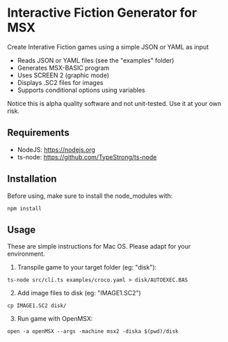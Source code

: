 # Interactive Fiction Generator for MSX

Create Interative Fiction games using a simple JSON or YAML as input

* Reads JSON or YAML files (see the "examples" folder)
* Generates MSX-BASIC program
* Uses SCREEN 2 (graphic mode)
* Displays .SC2 files for images
* Supports conditional options using variables

Notice this is alpha quality software and not unit-tested.
Use it at your own risk.

## Requirements

* NodeJS: https://nodejs.org
* ts-node: https://github.com/TypeStrong/ts-node

## Installation

Before using, make sure to install the node_modules with:
```
npm install
```

## Usage

These are simple instructions for Mac OS. Please adapt for your environment.

1. Transpile game to your target folder (eg: "disk"):
```
ts-node src/cli.ts examples/croco.yaml > disk/AUTOEXEC.BAS
```

2. Add image files to disk (eg: "IMAGE1.SC2")
```
cp IMAGE1.SC2 disk/
```

3. Run game with OpenMSX:
```
open -a openMSX --args -machine msx2 -diska $(pwd)/disk
````
